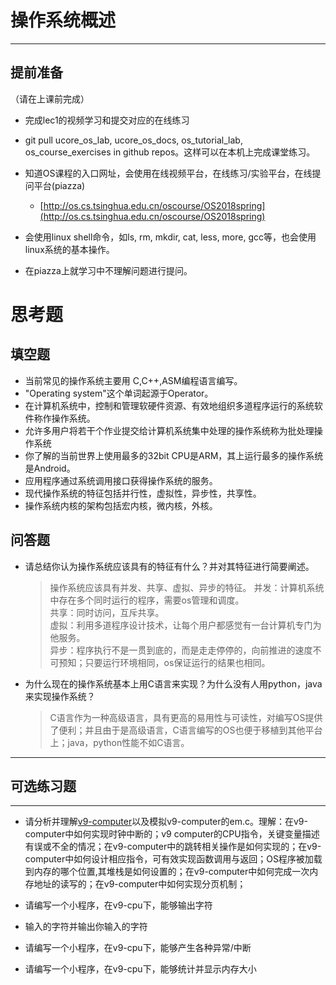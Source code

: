 # 操作系统概述

---

## **提前准备**

（请在上课前完成）

* 完成lec1的视频学习和提交对应的在线练习
* git pull ucore\_os\_lab, ucore\_os\_docs, os\_tutorial\_lab, os\_course\_exercises in github repos。这样可以在本机上完成课堂练习。
* 知道OS课程的入口网址，会使用在线视频平台，在线练习/实验平台，在线提问平台\(piazza\)
  * [http://os.cs.tsinghua.edu.cn/oscourse/OS2018spring](http://os.cs.tsinghua.edu.cn/oscourse/OS2018spring)


* 会使用linux shell命令，如ls, rm, mkdir, cat, less, more, gcc等，也会使用linux系统的基本操作。
* 在piazza上就学习中不理解问题进行提问。



# 思考题

## 填空题

* 当前常见的操作系统主要用 C,C++,ASM编程语言编写。
* "Operating system"这个单词起源于Operator。
* 在计算机系统中，控制和管理软硬件资源、有效地组织多道程序运行的系统软件称作操作系统。
* 允许多用户将若干个作业提交给计算机系统集中处理的操作系统称为批处理操作系统
* 你了解的当前世界上使用最多的32bit CPU是ARM，其上运行最多的操作系统是Android。
* 应用程序通过系统调用接口获得操作系统的服务。
* 现代操作系统的特征包括并行性，虚拟性，异步性，共享性。
* 操作系统内核的架构包括宏内核，微内核，外核。


## 问答题

- 请总结你认为操作系统应该具有的特征有什么？并对其特征进行简要阐述。
  >操作系统应该具有并发、共享、虚拟、异步的特征。
  >并发：计算机系统中存在多个同时运行的程序，需要os管理和调度。   
  >共享：同时访问，互斥共享。  
  >虚拟：利用多道程序设计技术，让每个用户都感觉有一台计算机专门为他服务。  
  >异步：程序执行不是一贯到底的，而是走走停停的，向前推进的速度不可预知；只要运行环境相同，os保证运行的结果也相同。
- 为什么现在的操作系统基本上用C语言来实现？为什么没有人用python，java来实现操作系统？
  >C语言作为一种高级语言，具有更高的易用性与可读性，对编写OS提供了便利；并且由于是高级语言，C语言编写的OS也便于移植到其他平台上；java，python性能不如C语言。
---

## 可选练习题

---

- 请分析并理解[v9\-computer](https://github.com/chyyuu/os_tutorial_lab/blob/master/v9_computer/docs/v9_computer.md)以及模拟v9\-computer的em.c。理解：在v9\-computer中如何实现时钟中断的；v9 computer的CPU指令，关键变量描述有误或不全的情况；在v9\-computer中的跳转相关操作是如何实现的；在v9\-computer中如何设计相应指令，可有效实现函数调用与返回；OS程序被加载到内存的哪个位置,其堆栈是如何设置的；在v9\-computer中如何完成一次内存地址的读写的；在v9\-computer中如何实现分页机制；


- 请编写一个小程序，在v9-cpu下，能够输出字符


- 输入的字符并输出你输入的字符


- 请编写一个小程序，在v9-cpu下，能够产生各种异常/中断


- 请编写一个小程序，在v9-cpu下，能够统计并显示内存大小

